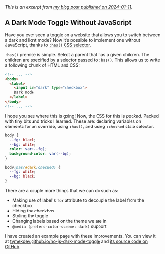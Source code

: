 _This is an excerpt from [my blog post published on 2024-01-11][]._

[my blog post published on 2024-01-11]: https://blog.tymek.dev/posts/2024/01/a-dark-mode-toggle-without-javascript

## A Dark Mode Toggle Without JavaScript
Have you ever seen a toggle on a website that allows you to switch between a
dark and light mode? Now it's possible to implement one without JavaScript,
thanks to [`:has()` CSS selector][].

[`:has()` CSS selector]: https://developer.mozilla.org/en-US/docs/Web/CSS/:has

`:has()` premise is simple. Select a parent that has a given children. The
children are specified by a selector passed to `:has()`. This allows us to write
a following chunk of HTML and CSS:

```html
<!-- ... -->
<body>
  <label>
    <input id="dark" type="checkbox">
    Dark mode
  </label>
</body>
<!-- ... -->
```

I hope you see where this is going! Now, the CSS for this is _packed_. Packed
with tiny bits and tricks I learned. These are: declaring variables on elements
for an override, using `:has()`, and using `:checked` state selector.

```css
body {
  --fg: black;
  --bg: white;
  color: var(--fg);
  background-color: var(--bg);
}

body:has(#dark:checked) {
  --fg: white;
  --bg: black;
}
```

There are a couple more things that we can do such as:
- Making use of label's `for` attribute to decouple the label from the checkbox
- Hiding the checkbox
- Styling the toggle
- Changing labels based on the theme we are in
- `@media (prefers-color-scheme: dark)` support

I have created an example page with these improvements. You can view it at
[tymekdev.github.io/no-js-dark-mode-toggle][] and [its source code on GitHub][].

[tymekdev.github.io/no-js-dark-mode-toggle]: https://tymekdev.github.io/no-js-dark-mode-toggle
[its source code on GitHub]: https://github.com/TymekDev/no-js-dark-mode-toggle
